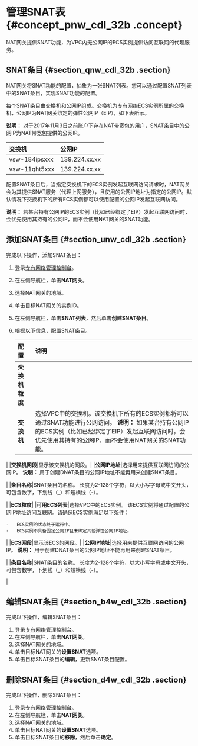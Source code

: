 # 管理SNAT表 {#concept_pnw_cdl_32b .concept}

NAT网关提供SNAT功能，为VPC内无公网IP的ECS实例提供访问互联网的代理服务。

## SNAT条目 {#section_qnw_cdl_32b .section}

NAT网关将SNAT功能的配置，抽象为一张SNAT列表。您可以通过配置SNAT列表中的SNAT条目，实现SNAT功能的配置。

每个SNAT条目由交换机和公网IP组成。交换机为专有网络ECS实例所属的交换机，公网IP为NAT网关绑定的弹性公网IP（EIP），如下表所示。

**说明：** 对于2017年11月3日之前账户下存在NAT带宽包的用户，SNAT条目中的公网IP为NAT带宽包提供的公网IP。

|交换机|公网IP|
|:--|:---|
|vsw-184ipsxxx|139.224.xx.xx|
|vsw-11qht5xxx|139.224.xx.xx|

配置SNAT条目后，当指定交换机下的ECS实例发起互联网访问请求时，NAT网关会为其提供SNAT服务（代理上网服务），且使用的公网IP地址为指定的公网IP。默认情况下交换机下的所有ECS实例都可以使用配置的公网IP发起互联网访问。

**说明：** 若某台持有公网IP的ECS实例（比如已经绑定了EIP）发起互联网访问时，会优先使用其持有的公网IP，而不会使用NAT网关的SNAT功能。

## 添加SNAT条目 {#section_unw_cdl_32b .section}

完成以下操作，添加SNAT条目：

1.  登录[专有网络管理控制台](https://vpcnext.console.aliyun.com/nat/)。
2.  在左侧导航栏，单击**NAT网关**。
3.  选择NAT网关的地域。
4.  单击目标NAT网关的实例ID。
5.  在左侧导航栏，单击**SNAT列表**，然后单击**创建SNAT条目**。
6.  根据以下信息，配置SNAT条目。

    |配置|说明|
    |:-|:-|
    |**交换机粒度**|
    |**交换机**|选择VPC中的交换机。该交换机下所有的ECS实例都将可以通过SNAT功能进行公网访问。 **说明：** 如果某台持有公网IP的ECS实例（比如已经绑定了EIP）发起互联网访问时，会优先使用其持有的公网IP，而不会使用NAT网关的SNAT功能。

 |
    |**交换机网段**|显示该交换机的网段。|
    |**公网IP地址**|选择用来提供互联网访问的公网IP。 **说明：** 用于创建DNAT条目的公网IP地址不能再用来创建SNAT条目。

 |
    |**条目名称**|SNAT条目的名称。 长度为2-128个字符，以大小写字母或中文开头， 可包含数字，下划线（\_）和短横线（-）。

 |
    |**ECS粒度**|
    |**可用ECS列表**|选择VPC中的ECS实例。 该ECS实例将通过配置的公网IP地址访问互联网。请确保ECS实例满足以下条件：

    -   ECS实例的状态处于运行中。
    -   ECS实例不具备固定公网IP且未绑定其他弹性公网IP地址。
 |
    |**ECS网段**|显示该ECS的网段。|
    |**公网IP地址**|选择用来提供互联网访问的公网IP。 **说明：** 用于创建DNAT条目的公网IP地址不能再用来创建SNAT条目。

 |
    |**条目名称**|SNAT条目的名称。 长度为2-128个字符，以大小写字母或中文开头， 可包含数字，下划线（\_）和短横线（-）。

 |


## 编辑SNAT条目 {#section_b4w_cdl_32b .section}

完成以下操作，编辑SNAT条目：

1.  登录[专有网络管理控制台](https://vpcnext.console.aliyun.com/nat/)。
2.  在左侧导航栏，单击**NAT网关**。
3.  选择NAT网关的地域。
4.  单击目标NAT网关的**设置SNAT**选项。
5.  单击目标SNAT条目的**编辑**，更新SNAT条目配置。

## 删除SNAT条目 {#section_d4w_cdl_32b .section}

完成以下操作，删除SNAT条目：

1.  登录[专有网络管理控制台](https://vpcnext.console.aliyun.com/nat/)。
2.  在左侧导航栏，单击**NAT网关**。
3.  选择NAT网关的地域。
4.  单击目标NAT网关的**设置SNAT**选项。
5.  单击目标SNAT条目的**移除**，然后单击**确定**。

